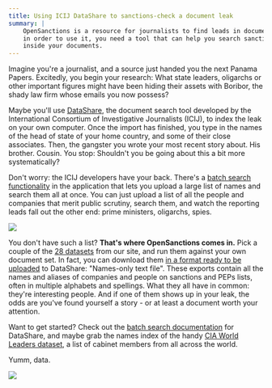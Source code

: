 ```yaml
---
title: Using ICIJ DataShare to sanctions-check a document leak
summary: |
    OpenSanctions is a resource for journalists to find leads in document stashes. But
    in order to use it, you need a tool that can help you search sanctioned entities
    inside your documents.
---
```


Imagine you're a journalist, and a source just handed you the next Panama Papers. Excitedly, you begin your research: What state leaders, oligarchs or other important figures might have been hiding their assets with Boribor, the shady law firm whose emails you now possess?

Maybe you'll use [DataShare](https://datashare.icij.org/), the document search tool developed by the International Consortium of Investigative Journalists (ICIJ), to index the leak on your own computer. Once the import has finished, you type in the names of the head of state of your home country, and some of their close associates. Then, the gangster you wrote your most recent story about. His brother. Cousin. You stop: Shouldn't you be going about this a bit more systematically?

Don't worry: the ICIJ developers have your back. There's a [batch search functionality](https://icij.gitbook.io/datashare/all/batch-search-documents) in the application that lets you upload a large list of names and search them all at once. You can just upload a list of all the people and companies that merit public scrutiny, search them, and watch the reporting leads fall out the other end: prime ministers, oligarchs, spies.

<a href="https://assets.opensanctions.org/images/articles/datashare-seco.png">
    <img class="img-fluid" src="https://assets.opensanctions.org/images/articles/datashare-seco.png">
</a>

You don't have such a list? **That's where OpenSanctions comes in.** Pick a couple of the [28 datasets](/datasets/) from our site, and run them against your own document set. In fact, you can download them [in a format ready to be uploaded](/docs/usage/#names.txt) to DataShare: "Names-only text file". These exports contain all the names and aliases of companies and people on sanctions and PEPs lists, often in multiple alphabets and spellings. What they all have in common: they're interesting people. And if one of them shows up in your leak, the odds are you've found yourself a story - or at least a document worth your attention.

Want to get started? Check out the [batch search documentation](https://icij.gitbook.io/datashare/all/batch-search-documents) for DataShare, and maybe grab the names index of the handy [CIA World Leaders dataset](https://opensanctions.org/datasets/us_cia_world_leaders/), a list of cabinet members from all across the world.

Yumm, data.

<a href="https://assets.opensanctions.org/images/articles/names.txt.png">
    <img class="img-fluid article-image" src="https://assets.opensanctions.org/images/articles/names.txt.png">
</a>